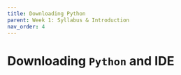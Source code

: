 ```yaml
---
title: Downloading Python
parent: Week 1: Syllabus & Introduction 
nav_order: 4
---
```


# Downloading <code>Python</code> and IDE